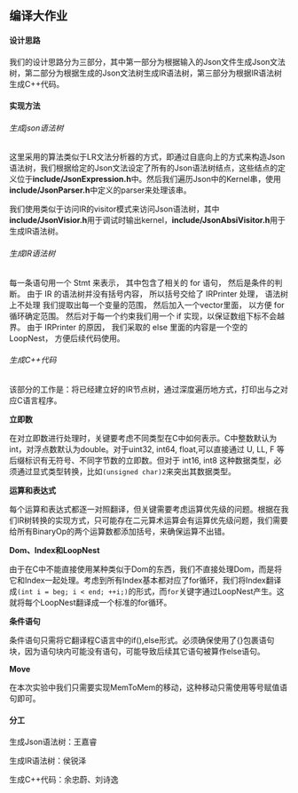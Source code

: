 ## 编译大作业

#### 设计思路

我们的设计思路分为三部分，其中第一部分为根据输入的Json文件生成Json文法树，第二部分为根据生成的Json文法树生成IR语法树，第三部分为根据IR语法树生成C++代码。

#### 实现方法

###### 生成json语法树

这里采用的算法类似于LR文法分析器的方式，即通过自底向上的方式来构造Json语法树，我们根据给定的Json文法设定了所有的Json语法树结点，这些结点的定义位于**include/JsonExpression.h**中。然后我们遍历Json中的Kernel串，使用**include/JsonParser.h**中定义的parser来处理该串。

我们使用类似于访问IR的visitor模式来访问Json语法树，其中**include/JsonVisior.h**用于调试时输出kernel，**include/JsonAbsiVisitor.h**用于生成IR语法树。

###### 生成IR语法树

每一条语句用一个 Stmt 来表示， 其中包含了相关的 for 语句， 然后是条件的判断。
由于 IR 的语法树并没有括号内容， 所以括号交给了 IRPrinter 处理， 语法树上不处理
我们提取出每一个变量的范围， 然后加入一个vector里面， 以方便 for 循环确定范围。
然后对于每一个约束我们用一个 if 实现，以保证数组下标不会越界。
由于 IRPrinter 的原因， 我们采取的 else 里面的内容是一个空的 LoopNest， 方便后续代码使用。

###### 生成C++代码

该部分的工作是：将已经建立好的IR节点树，通过深度遍历地方式，打印出与之对应C语言程序。  

**立即数**

  在对立即数进行处理时，关键要考虑不同类型在C中如何表示。C中整数默认为int，对浮点数默认为double。对于uint32, int64, float,可以直接通过 U, LL, F 等后缀标识有无符号、不同字节数的立即数。但对于 int16, int8 这种数据类型，必须通过显式类型转换，比如`(unsigned char)2`来突出其数据类型。

**运算和表达式**

  每个运算和表达式都逐一对照翻译，但关键需要考虑运算优先级的问题。根据在我们IR树转换的实现方式，只可能存在二元算术运算会有运算优先级问题，我们需要给所有BinaryOp的两个运算数都添加括号，来确保运算不出错。

**Dom、Index和LoopNest**

  由于在C中不能直接使用某种类似于Dom的东西，我们不直接处理Dom，而是将它和Index一起处理。考虑到所有Index基本都对应了for循环，我们将Index翻译成`(int i = beg; i < end; ++i;)`的形式，而`for`关键字通过LoopNest产生。这就将每个LoopNest翻译成一个标准的for循环。

**条件语句**

  条件语句只需将它翻译程C语言中的if(),else形式。必须确保使用了{}包裹语句块，因为语句块内可能没有语句，可能导致后续其它语句被算作else语句。

**Move**

  在本次实验中我们只需要实现MemToMem的移动，这种移动只需使用等号赋值语句即可。

#### 分工

生成Json语法树：王嘉睿

生成IR语法树：侯锐泽

生成C++代码：余忠蔚、刘诗逸

